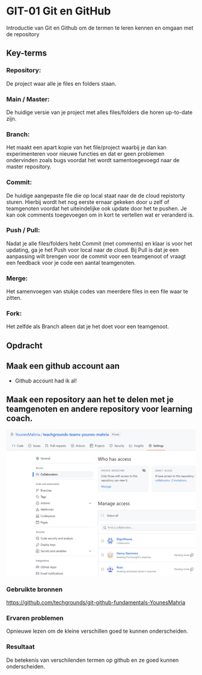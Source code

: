 # GIT-01 Git en GitHub
Introductie van Git en Github om de termen te leren kennen en omgaan met de repository

## Key-terms

### Repository:  
De project waar alle je files en folders staan.

### Main / Master:  
De huidige versie van je project met alles files/folders die horen up-to-date zijn.

### Branch:  
Het maakt een apart kopie van het file/project waarbij je dan kan experimenteren  voor nieuwe functies en dat er geen problemen ondervinden zoals bugs voordat het wordt samentoegevoegd naar de master repository. 

### Commit:  
De huidige aangepaste file die op local staat naar de de cloud repistorty sturen. Hierbij wordt het nog eerste ernaar gekeken door u zelf of teamgenoten voordat het uiteindelijke ook update door het te pushen. Je kan ook comments toegevoegen om in kort te vertellen wat er veranderd is.

### Push / Pull:  
Nadat je alle files/folders hebt Commit (met comments) en klaar is voor het updating, ga je het Push voor local naar de cloud. Bij Pull is dat je een aanpassing wilt brengen voor de commit voor een teamgenoot of vraagt een feedback voor je code een aantal teamgenoten.

### Merge:  
Het samenvoegen van stukje codes van meerdere files in een file waar te zitten.

### Fork:  
Het zelfde als Branch alleen dat je het doet voor een teamgenoot.


## Opdracht

## Maak een github account aan  
- Github account had ik al!

## Maak een repository aan het te delen met je teamgenoten en andere repository voor learning coach.
![resultaat](/00_includes/GIT-01-resultaat.png "resultaat")

### Gebruikte bronnen
https://github.com/techgrounds/git-github-fundamentals-YounesMahria

### Ervaren problemen
Opnieuwe lezen om de kleine verschillen goed te kunnen onderscheiden.

### Resultaat
De betekenis van verschilenden termen op github en ze goed kunnen onderscheiden.

